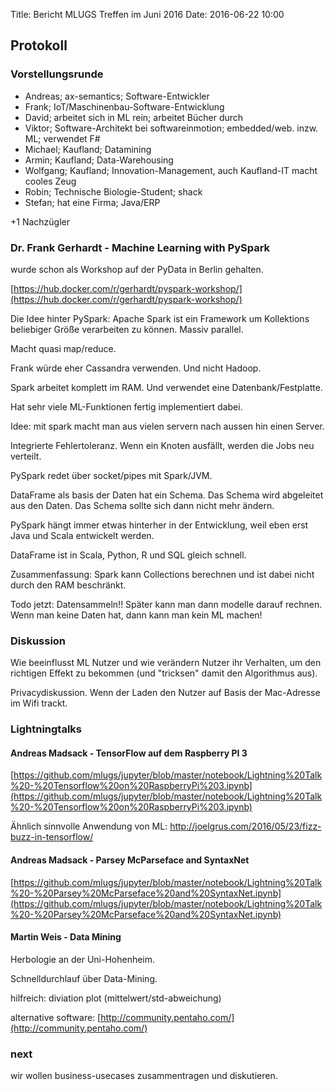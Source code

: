 Title: Bericht MLUGS Treffen im Juni 2016
Date: 2016-06-22 10:00

## Protokoll

### Vorstellungsrunde

* Andreas; ax-semantics; Software-Entwickler
* Frank; IoT/Maschinenbau-Software-Entwicklung
* David; arbeitet sich in ML rein; arbeitet Bücher durch
* Viktor; Software-Architekt bei softwareinmotion; embedded/web. inzw. ML; verwendet F#
* Michael; Kaufland; Datamining
* Armin; Kaufland; Data-Warehousing
* Wolfgang; Kaufland; Innovation-Management, auch Kaufland-IT macht cooles Zeug
* Robin; Technische Biologie-Student; shack
* Stefan; hat eine Firma; Java/ERP

+1 Nachzügler


### Dr. Frank Gerhardt - Machine Learning with PySpark

wurde schon als Workshop auf der PyData in Berlin gehalten.

[https://hub.docker.com/r/gerhardt/pyspark-workshop/](https://hub.docker.com/r/gerhardt/pyspark-workshop/)

Die Idee hinter PySpark: Apache Spark ist ein Framework um Kollektions beliebiger Größe verarbeiten zu können. Massiv parallel.

Macht quasi map/reduce.

Frank würde eher Cassandra verwenden. Und nicht Hadoop.

Spark arbeitet komplett im RAM. Und verwendet eine Datenbank/Festplatte.

Hat sehr viele ML-Funktionen fertig implementiert dabei.

Idee: mit spark macht man aus vielen servern nach aussen hin einen Server.

Integrierte Fehlertoleranz. Wenn ein Knoten ausfällt, werden die Jobs neu verteilt. 

PySpark redet über socket/pipes mit Spark/JVM.

DataFrame als basis der Daten hat ein Schema. Das Schema wird abgeleitet aus den Daten. Das Schema sollte sich dann nicht mehr ändern.

PySpark hängt immer etwas hinterher in der Entwicklung, weil eben erst Java und Scala entwickelt werden.

DataFrame ist in Scala, Python, R und SQL gleich schnell.

Zusammenfassung: Spark kann Collections berechnen und ist dabei nicht durch den RAM beschränkt.

Todo jetzt: Datensammeln!! Später kann man dann modelle darauf rechnen. Wenn man keine Daten hat, dann kann man kein ML machen!

### Diskussion

Wie beeinflusst ML Nutzer und wie verändern Nutzer ihr Verhalten, um den richtigen Effekt zu bekommen (und "tricksen" damit den Algorithmus aus).

Privacydiskussion. Wenn der Laden den Nutzer auf Basis der Mac-Adresse im Wifi trackt.


### Lightningtalks

#### Andreas Madsack - TensorFlow auf dem Raspberry PI 3

[https://github.com/mlugs/jupyter/blob/master/notebook/Lightning%20Talk%20-%20Tensorflow%20on%20RaspberryPi%203.ipynb](https://github.com/mlugs/jupyter/blob/master/notebook/Lightning%20Talk%20-%20Tensorflow%20on%20RaspberryPi%203.ipynb)

Ähnlich sinnvolle Anwendung von ML: http://joelgrus.com/2016/05/23/fizz-buzz-in-tensorflow/


#### Andreas Madsack - Parsey McParseface and SyntaxNet

[https://github.com/mlugs/jupyter/blob/master/notebook/Lightning%20Talk%20-%20Parsey%20McParseface%20and%20SyntaxNet.ipynb](https://github.com/mlugs/jupyter/blob/master/notebook/Lightning%20Talk%20-%20Parsey%20McParseface%20and%20SyntaxNet.ipynb)


#### Martin Weis - Data Mining

Herbologie an der Uni-Hohenheim.

Schnelldurchlauf über Data-Mining.

hilfreich: diviation plot (mittelwert/std-abweichung)

alternative software: [http://community.pentaho.com/](http://community.pentaho.com/)


### next

wir wollen business-usecases zusammentragen und diskutieren.

